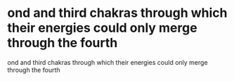 # ond and third chakras through which their energies could only merge through the fourth

ond and third chakras through which their energies could only merge through the fourth